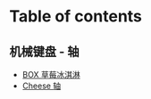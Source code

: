 # Table of contents

## 机械键盘 - 轴 <a href="#keyboard-switches" id="keyboard-switches"></a>

* [BOX 草莓冰淇淋](README.md)
* [Cheese 轴](keyboard-switches/cheese-zhou.md)
